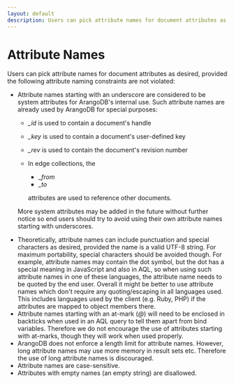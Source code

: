 ```yaml
---
layout: default
description: Users can pick attribute names for document attributes as desired, provided thefollowing attribute naming constraints are not violated
---
```

Attribute Names
===============

Users can pick attribute names for document attributes as desired, provided the
following attribute naming constraints are not violated:

- Attribute names starting with an underscore are considered to be system
  attributes for ArangoDB's internal use. Such attribute names are already used
  by ArangoDB for special purposes:
  - *_id* is used to contain a document's handle
  - *_key* is used to contain a document's user-defined key
  - *_rev* is used to contain the document's revision number
  - In edge collections, the
    - *_from*
    - *_to*

    attributes are used to reference other documents.

  More system attributes may be added in the future without further notice so
  end users should try to avoid using their own attribute names starting with
  underscores.

* Theoretically, attribute names can include punctuation and special characters
  as desired, provided the name is a valid UTF-8 string. For maximum
  portability, special characters should be avoided though. For example,
  attribute names may contain the dot symbol, but the dot has a special meaning
  in JavaScript and also in AQL, so when using such attribute names in one of
  these languages, the attribute name needs to be quoted by the end user. 
  Overall it might be better to use attribute names which don't require any 
  quoting/escaping in all languages used. This includes languages used by the 
  client (e.g. Ruby, PHP) if the attributes are mapped to object members there.
* Attribute names starting with an at-mark (*@*) will need to be enclosed in
  backticks when used in an AQL query to tell them apart from bind variables.
  Therefore we do not encourage the use of attributes starting with at-marks,
  though they will work when used properly.
* ArangoDB does not enforce a length limit for attribute names. However, long
  attribute names may use more memory in result sets etc. Therefore the use
  of long attribute names is discouraged.
* Attribute names are case-sensitive.
* Attributes with empty names (an empty string) are disallowed.

